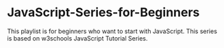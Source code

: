 # JavaScript-Series-for-Beginners
This playlist is for beginners who want to start with JavaScript. This series is based on w3schools JavaScript Tutorial Series.

